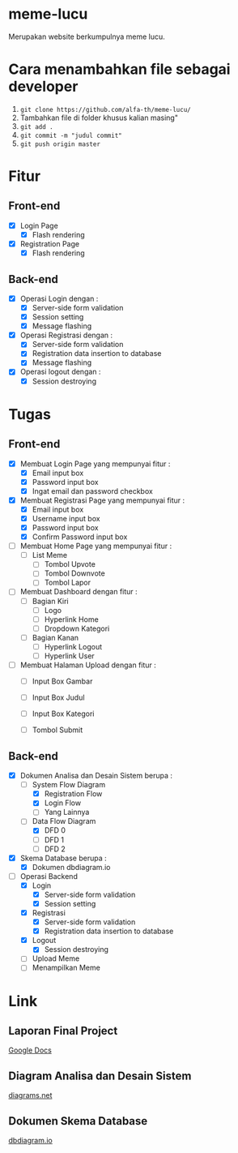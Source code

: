 # meme-lucu
Merupakan website berkumpulnya meme lucu.

# Cara menambahkan file sebagai developer
1. `git clone https://github.com/alfa-th/meme-lucu/`
2. Tambahkan file di folder khusus kalian masing"
3. `git add .`
4. `git commit -m "judul commit"`
5. `git push origin master`

# Fitur
## Front-end
- [x] Login Page 
	- [x] Flash rendering
- [x] Registration Page 
	- [x] Flash rendering
## Back-end
- [x] Operasi Login dengan : 
	- [x] Server-side form validation
	- [x] Session setting
	- [x] Message flashing
- [x] Operasi Registrasi dengan :
	- [x] Server-side form validation
	- [x] Registration data insertion to database
	- [x] Message flashing
- [x] Operasi logout dengan :
	- [x] Session destroying

# Tugas
## Front-end
- [x] Membuat Login Page yang mempunyai fitur :
	- [x] Email input box
	- [x] Password input box
	- [x] Ingat email dan password checkbox
- [x] Membuat Registrasi Page yang mempunyai fitur :
	- [x] Email input box
	- [x] Username input box
	- [x] Password input box
	- [x] Confirm Password input box
- [ ] Membuat Home Page yang mempunyai fitur :
	- [ ] List Meme
		- [ ] Tombol Upvote
		- [ ] Tombol Downvote
		- [ ] Tombol Lapor
- [ ] Membuat Dashboard dengan fitur : 
	- [ ] Bagian Kiri
		- [ ] Logo
		- [ ] Hyperlink Home
		- [ ] Dropdown Kategori
	- [ ] Bagian Kanan
		- [ ] Hyperlink Logout
		- [ ] Hyperlink User
- [ ] Membuat Halaman Upload dengan fitur :
	- [ ] Input Box Gambar
	- [ ] Input Box Judul
	- [ ] Input Box Kategori
	- [ ] Tombol Submit
	
		
## Back-end
- [x] Dokumen Analisa dan Desain Sistem  berupa :
	- [ ] System Flow Diagram 
		- [x] Registration Flow
		- [x] Login Flow
		- [ ] Yang Lainnya
	- [ ] Data Flow Diagram
		- [x] DFD 0 
		- [ ] DFD 1 
		- [ ] DFD 2
- [x] Skema Database berupa :
	- [x] Dokumen dbdiagram.io
- [ ] Operasi Backend
	- [x] Login 
		- [x] Server-side form validation
		- [x] Session setting
	- [x] Registrasi
		- [x] Server-side form validation
		- [x] Registration data insertion to database
	- [x] Logout
		- [x] Session destroying
	- [ ] Upload Meme
	- [ ] Menampilkan Meme
	
# Link
## Laporan Final Project
[Google Docs](https://docs.google.com/document/d/1T4N62dsxHGXPVadHxJ1uvz3_ohbTQIPYrLTKyy_6IxA/edit)
## Diagram Analisa dan Desain Sistem
[diagrams.net](https://app.diagrams.net/#G1is6fezWZZrsBbdVYQgIa9fKeMo6NOr7V)
## Dokumen Skema Database
[dbdiagram.io](https://dbdiagram.io/d/5ea03c8739d18f5553fe06d9)
